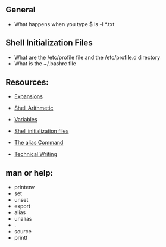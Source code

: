 ## General
* What happens when you type $ ls -l *.txt

## Shell Initialization Files
* What are the /etc/profile file and the /etc/profile.d directory
* What is the ~/.bashrc file

## Resources:

* [Expansions](https://linuxcommand.org/lc3_lts0080.php)

* [Shell Arithmetic](https://www.gnu.org/software/bash/manual/html_node/Shell-Arithmetic.html)

* [Variables](https://tldp.org/LDP/Bash-Beginners-Guide/html/sect_03_02.html)

* [Shell initialization files](https://tldp.org/LDP/Bash-Beginners-Guide/html/sect_03_01.html)

* [The alias Command](https://www.linfo.org/alias.html)

* [Technical Writing](https://s3.amazonaws.com/alx-intranet.hbtn.io/uploads/misc/2021/6/9112669886fd446a2aa3113c31319d1f468dc160.pdf?X-Amz-Algorithm=AWS4-HMAC-SHA256&X-Amz-Credential=AKIARDDGGGOUSBVO6H7D%2F20231130%2Fus-east-1%2Fs3%2Faws4_request&X-Amz-Date=20231130T220956Z&X-Amz-Expires=86400&X-Amz-SignedHeaders=host&X-Amz-Signature=5b21bbcb82b3d90bdd221fe3a7263790841f49c24c1924f966aaaedbe816aa98)

## man or help:

* printenv
* set
* unset
* export
* alias
* unalias
* .
* source
* printf
